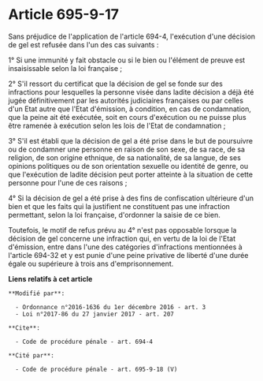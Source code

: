 # Article 695-9-17

Sans préjudice de l'application de l'article 694-4, l'exécution d'une décision de gel est refusée dans l'un des cas
suivants : 

1° Si une immunité y fait obstacle ou si le bien ou l'élément de preuve est insaisissable selon la loi française ; 

2° S'il ressort du certificat que la décision de gel se fonde sur des infractions pour lesquelles la personne visée dans
ladite décision a déjà été jugée définitivement par les autorités judiciaires françaises ou par celles d'un Etat autre que
l'Etat d'émission, à condition, en cas de condamnation, que la peine ait été exécutée, soit en cours d'exécution ou ne puisse
plus être ramenée à exécution selon les lois de l'Etat de condamnation ; 

3° S'il est établi que la décision de gel a été prise dans le but de poursuivre ou de condamner une personne en raison de son
sexe, de sa race, de sa religion, de son origine ethnique, de sa nationalité, de sa langue, de ses opinions politiques ou de
son orientation sexuelle ou identité de genre, ou que l'exécution de ladite décision peut porter atteinte à la situation de
cette personne pour l'une de ces raisons ; 

4° Si la décision de gel a été prise à des fins de confiscation ultérieure d'un bien et que les faits qui la justifient ne
constituent pas une infraction permettant, selon la loi française, d'ordonner la saisie de ce bien. 

Toutefois, le motif de refus prévu au 4° n'est pas opposable lorsque la décision de gel concerne une infraction qui, en vertu
de la loi de l'Etat d'émission, entre dans l'une des catégories d'infractions mentionnées à l'article 694-32 et y est punie
d'une peine privative de liberté d'une durée égale ou supérieure à trois ans d'emprisonnement.

**Liens relatifs à cet article**

	**Modifié par**:

	  - Ordonnance n°2016-1636 du 1er décembre 2016 - art. 3
	  - Loi n°2017-86 du 27 janvier 2017 - art. 207

	**Cite**:

	  - Code de procédure pénale - art. 694-4

	**Cité par**:

	  - Code de procédure pénale - art. 695-9-18 (V)
